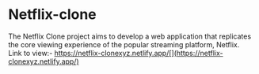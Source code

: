 # Netflix-clone
The Netflix Clone project aims to develop a web application that replicates the core viewing experience of the popular streaming platform, Netflix. <br>
Link to view:- https://netflix-clonexyz.netlify.app/[](https://netflix-clonexyz.netlify.app/)

